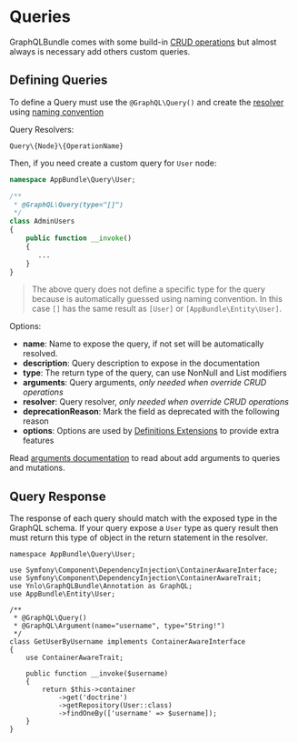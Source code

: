 # Queries

GraphQLBundle comes with some build-in [CRUD operations](crud-operations.md) 
but almost always is necessary add others custom queries.

## Defining Queries

To define a Query must use the `@GraphQL\Query()` and create the [resolver](resolvers.md) using [naming convention](naming-conventions.md)

Query Resolvers:
 
 `Query\{Node}\{OperationName}`
 
Then, if you need create a custom query for `User` node:

````php
namespace AppBundle\Query\User;

/**
 * @GraphQL\Query(type="[]")
 */
class AdminUsers
{
    public function __invoke()
    {
       ...
    }
}
````
> The above query does not define a specific type for 
the query because is automatically guessed using naming convention.
In this case `[]` has the same result as `[User]` or `[AppBundle\Entity\User]`.

Options:
- **name**: Name to expose the query, if not set will be automatically resolved.
- **description**: Query description to expose in the documentation
- **type**: The return type of the query, can use NonNull and List modifiers
- **arguments**: Query arguments, *only needed when override CRUD operations*
- **resolver**: Query resolver, *only needed when override CRUD operations*
- **deprecationReason**: Mark the field as deprecated with the following reason
- **options**: Options are used by [Definitions Extensions](definitions-extensions.md) to provide extra features
 
Read [arguments documentation](arguments.md) to read about add arguments to queries and mutations.

## Query Response

The response of each query should match with the exposed type in the GraphQL schema. 
If your query expose a `User` type as query result then must return this type of object in the return statement in the resolver.

````
namespace AppBundle\Query\User;

use Symfony\Component\DependencyInjection\ContainerAwareInterface;
use Symfony\Component\DependencyInjection\ContainerAwareTrait;
use Ynlo\GraphQLBundle\Annotation as GraphQL;
use AppBundle\Entity\User;

/**
 * @GraphQL\Query()
 * @GraphQL\Argument(name="username", type="String!")
 */
class GetUserByUsername implements ContainerAwareInterface
{
    use ContainerAwareTrait;

    public function __invoke($username)
    {
        return $this->container
            ->get('doctrine')
            ->getRepository(User::class)
            ->findOneBy(['username' => $username]);
    }
}
````
